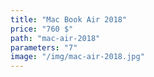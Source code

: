 ```yaml
---
title: "Mac Book Air 2018"
price: "760 $"
path: "mac-air-2018"
parameters: "7"
image: "/img/mac-air-2018.jpg"
---
```

